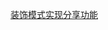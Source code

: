 [装饰模式实现分享功能](https://ntutn.top/posts/%E8%A3%85%E9%A5%B0%E6%A8%A1%E5%BC%8F%E5%AE%9E%E7%8E%B0%E5%88%86%E4%BA%AB%E5%8A%9F%E8%83%BD/)
